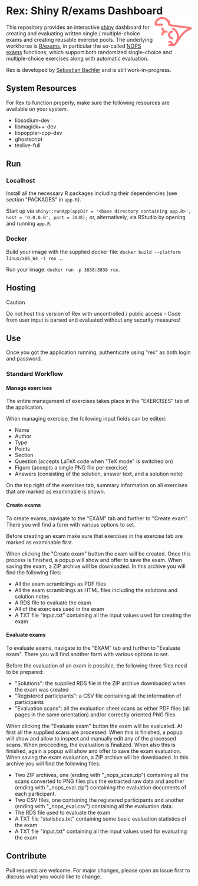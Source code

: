 # Rex: Shiny R/exams Dashboard <img src="https://raw.githubusercontent.com/guesswho1234/Rex/main/www/logo.svg" align="right" alt="Rex logo" width="20%" />

This repository provides an interactive [shiny](https://shiny.posit.co/) dashboard
for creating and evaluating written single / multiple-choice exams and creating reusable exercise pools. The underlying workhorse
is [R/exams](https://www.R-exams.org/), in particular the so-called
[NOPS exams](https://www.R-exams.org/tutorials/exams2nops/) functions, which support both
randomized single-choice and multiple-choice exercises along with automatic evaluation.

Rex is developed by [Sebastian Bachler](https://www.uibk.ac.at/ibf/team/bachler.html.en)
and is still work-in-progress.

## System Resources

For Rex to function properly, make sure the following resources are available on your system. 

- libsodium-dev
- libmagick++-dev 
- libpoppler-cpp-dev
- ghostscript
- texlive-full

## Run

### Localhost

Install all the necessary R packages including their dependencies (see section "PACKAGES" in `app.R`). 

Start up via `shiny::runApp(appDir = '<base directory containing app.R>', host = '0.0.0.0', port = 3838);` or, alternatively, via RStudio by 
opening and running `app.R`.

### Docker

Build your image with the supplied docker file: `docker build --platform linux/x86_64 -t rex .`.

Run your image: `docker run -p 3838:3838 rex`.


## Hosting
> [!CAUTION]
> Do not host this version of Rex with uncontrolled / public access - Code from user input is parsed and evaluated without any security measures!

## Use

Once you got the application running, authenticate using "rex" as both login and password.

### Standard Workflow

#### Manage exercises

The entire management of exercises takes place in the "EXERCISES" tab of the application.

When managing exercise, the following input fields can be edited:
- Name
- Author
- Type
- Points
- Section
- Question (accepts LaTeX code when "TeX mode" is switched on)
- Figure (accepts a single PNG file per exercise)
- Answers (consisting of the solution, answer text, and a solution note)

On the top right of the exercises tab, summary information on all exercises that are marked as examinable is shown. 

#### Create exams

To create exams, navigate to the "EXAM" tab and further to "Create exam". There you will find a form with various options to set. 

Before creating an exam make sure that exercises in the exercise tab are marked as examinable first.

When clicking the "Create exam" button the exam will be created. Once this process is finished, a popup will show and offer to save the exam. When saving the exam, a ZIP archive will be downloaded. In this archive you will find the following files:
- All the exam scramblings as PDF files
- All the exam scramblings as HTML files including the solutions and solution notes
- A RDS file to evaluate the exam 
- All of the exercises used in the exam 
- A TXT file "input.txt" containing all the input values used for creating the exam

#### Evaluate exams

To evaluate exams, navigate to the "EXAM" tab and further to "Evaluate exam". There you will find another form with various options to set.

Before the evaluation of an exam is possible, the following three files need to be prepared:
- "Solutions": the supplied RDS file in the ZIP archive downloaded when the exam was created
- "Registered participants": a CSV file containing all the information of participants
- "Evaluation scans": all the evaluation sheet scans as either PDF files (all pages in the same orientation) and/or correctly oriented PNG files 

When clicking the "Evaluate exam" button the exam will be evaluated. At first all the supplied scans are processed. When this is finished, a popup will show and allow to inspect and manually edit any of the processed scans. When proceeding, the evaluation is finalized. When also this is finished, again a popup will show and offer to save the exam evaluation. When saving the exam evaluation, a ZIP archive will be downloaded. In this archive you will find the following files:
- Two ZIP archives, one (ending with "_nops_scan.zip") containing all the scans converted to PNG files plus the extracted raw data and another (ending with "_nops_eval.zip") containing the evaluation documents of each participant.
- Two CSV files, one contsining the registered participants and another (ending with "_nops_eval.csv") containing all the evaluation data.
- The RDS file used to evaluate the exam
- A TXT file "statistics.txt" containing some basic evaluation statistics of the exam 
- A TXT file "input.txt" containing all the input values used for evaluating the exam

## Contribute

Pull requests are welcome. For major changes, please open an issue first to discuss what 
you would like to change.
